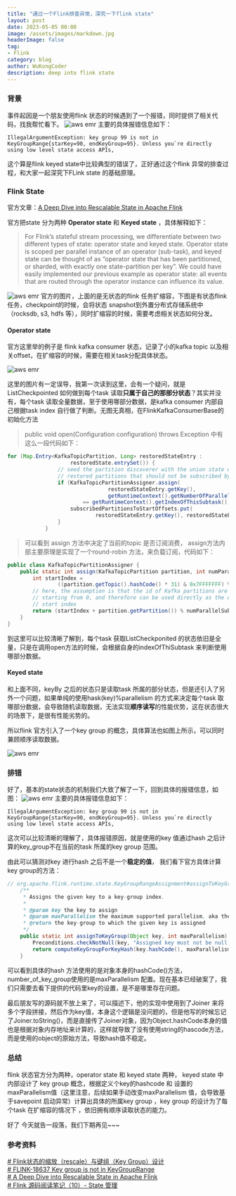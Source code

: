 ```yaml
---
title: "通过一个Flink排查异常，深究一下flink state"
layout: post
date: 2023-05-05 00:00
image: /assets/images/markdown.jpg
headerImage: false
tag:
- Flink
category: blog
author: WuKongCoder
description: deep into flink state 
---
```


### 背景

事件起因是一个朋友使用flink 状态的时候遇到了一个报错，同时提供了相关代码，找我帮忙看下。
![aws emr](/assets/blog/2023/flink_keybygroup/wechat_flink_state_issue.png)
主要的具体报错信息如下：

```
IllegalArgumentException: key group 99 is not in KeyGroupRange{starKey=90, endKeyGroup=95}. Unless you`re directly using low level state access APIs,
```

这个算是flink keyed state中比较典型的错误了，正好通过这个flink 异常的排查过程，和大家一起深究下FLink state 的基础原理。

### Flink State 

官方文章：[A Deep Dive into Rescalable State in Apache Flink](https://flink.apache.org/2017/07/04/a-deep-dive-into-rescalable-state-in-apache-flink/)

官方把state 分为两种 **Operator state** 和 **Keyed state** ，具体解释如下：

>For Flink’s stateful stream processing, we differentiate between two different types of state: operator state and keyed state. Operator state is scoped per parallel instance of an operator (sub-task), and keyed state can be thought of as “operator state that has been partitioned, or sharded, with exactly one state-partition per key”. We could have easily implemented our previous example as operator state: all events that are routed through the operator instance can influence its value.

![aws emr](/assets/blog/2023/flink_keybygroup/stateless-stateful-streaming.svg)
官方的图片，上面的是无状态的flink 任务扩缩容，下图是有状态flink 任务，checkpoint的时候，会将状态 snapshot到外置分布式存储系统中（rocksdb, s3, hdfs 等），同时扩缩容的时候，需要考虑相关状态如何分发。

#### Operator state
官方这里举的例子是 flink kafka consumer 状态，记录了小的kafka topic 以及相关offset，在扩缩容的时候，需要在相关task分配具体状态。 

![aws emr](/assets/blog/2023/flink_keybygroup/list-checkpointed.svg)

这里的图片有一定误导，我第一次读到这里，会有一个疑问，就是ListCheckpointed 如何做到每个task 读取**只属于自己的那部分状态**？其实并没有，每个task 读取全量数据，至于使用哪部分数据，是kafka consumer 内部自己根据task index 自行做了判断。无图无真相，在FlinkKafkaConsumerBase的初始化方法
> public void open(Configuration configuration) throws Exception 中有这么一段代码如下：

```java
for (Map.Entry<KafkaTopicPartition, Long> restoredStateEntry :
                    restoredState.entrySet()) {
                // seed the partition discoverer with the union state while filtering out
                // restored partitions that should not be subscribed by this subtask
                if (KafkaTopicPartitionAssigner.assign(
                                restoredStateEntry.getKey(),
                                getRuntimeContext().getNumberOfParallelSubtasks())
                        == getRuntimeContext().getIndexOfThisSubtask()) {
                    subscribedPartitionsToStartOffsets.put(
                            restoredStateEntry.getKey(), restoredStateEntry.getValue());
                }
            }
```

> 可以看到 assign 方法中决定了当前的topic 是否订阅消费， assign方法内部主要原理是实现了一个round-robin 方法，来负载订阅，代码如下：
```java
public class KafkaTopicPartitionAssigner {
    public static int assign(KafkaTopicPartition partition, int numParallelSubtasks) {
        int startIndex =
                ((partition.getTopic().hashCode() * 31) & 0x7FFFFFFF) % numParallelSubtasks;
        // here, the assumption is that the id of Kafka partitions are always ascending
        // starting from 0, and therefore can be used directly as the offset clockwise from the
        // start index
        return (startIndex + partition.getPartition()) % numParallelSubtasks;
    }
}

```

到这里可以比较清晰了解到，每个task 获取ListCheckponited 的状态依旧是全量，只是在调用open方法的时候，会根据自身的indexOfThiSubtask 来判断使用哪部分数据。 

#### Keyed state

和上面不同，keyBy 之后的状态只是读取task 所属的部分状态，但是还引入了另外一个问题，如果单纯的使用hask(key)%parallelism 的方式来决定每个task 取哪部分数据，会导致随机读取数据，无法实现**顺序读写**的性能优势，这在状态很大的场景下，是很有性能劣势的。

所以flink 官方引入了一个key group 的概念，具体算法也如图上所示，可以同时兼顾顺序读取数据。

![aws emr](/assets/blog/2023/flink_keybygroup/key-groups.svg)

### 排错

好了，基本的state状态的机制我们大致了解了一下，回到具体的报错信息，如图：
![aws emr](/assets/blog/2023/flink_keybygroup/flink_keygroup_is_not_in_keygrouprange.png)
主要的具体报错信息如下：

```
IllegalArgumentException: key group 99 is not in KeyGroupRange{starKey=90, endKeyGroup=95}. Unless you`re directly using low level state access APIs,
```

这次可以比较清晰的理解了，具体报错原因，就是使用的key 值通过hash 之后计算的key_group不在当前的task 所属的key group 范围。

由此可以猜测对key 进行hash 之后不是一个**稳定的值**， 我们看下官方具体计算key group的方法：
```java
// org.apache.flink.runtime.state.KeyGroupRangeAssignment#assignToKeyGroup
    /**
     * Assigns the given key to a key-group index.
     *
     * @param key the key to assign
     * @param maxParallelism the maximum supported parallelism, aka the number of key-groups.
     * @return the key-group to which the given key is assigned
     */
    public static int assignToKeyGroup(Object key, int maxParallelism) {
        Preconditions.checkNotNull(key, "Assigned key must not be null!");
        return computeKeyGroupForKeyHash(key.hashCode(), maxParallelism);
    }

```

可以看到具体的hash 方法使用的是对象本身的hashCode()方法，number_of_key_group使用的是maxParallelism 配置。现在基本已经破案了，我们只需要去看下提供的代码里key的设置，是不是哪里存在问题。

最后朋友写的源码就不放上来了，可以描述下，他的实现中使用到了Joiner 来将多个字段拼接，然后作为key值，本身这个逻辑是没问题的，但是他写的时候忘记了Joiner.toString()，而是直接传了Joiner对象，因为Object.hashCode本身的值也是根据对象内存地址来计算的，这样就导致了没有使用string的hascode方法，而是使用的object的原始方法，导致hash值不稳定。

### 总结

flink 状态官方分为两种，operator state 和 keyed state  两种， keyed state 中内部设计了 key group 概念，根据定义个key的hashcode 和 设置的maxParallelism值（这里注意，后续如果手动改变maxParallelism 值，会导致基于savepoint 启动异常）计算出具体的所属key group ，key group 的设计为了每个task 在扩缩容的情况下 ，依旧拥有顺序读取状态的能力。 

好了 今天就告一段落，我们下期再见~~~


### 参考资料
[# Flink状态的缩放（rescale）与键组（Key Group）设计](https://blog.csdn.net/nazeniwaresakini/article/details/104220138)  
[# FLINK-18637 Key group is not in KeyGroupRange](https://issues.apache.org/jira/secure/AddComment!default.jspa?id=13317605 "Comment on this issue")  
[# A Deep Dive into Rescalable State in Apache Flink](https://flink.apache.org/2017/07/04/a-deep-dive-into-rescalable-state-in-apache-flink/)  
[# Flink 源码阅读笔记（10）- State 管理](https://blog.jrwang.me/2019/flink-source-code-state/)  
